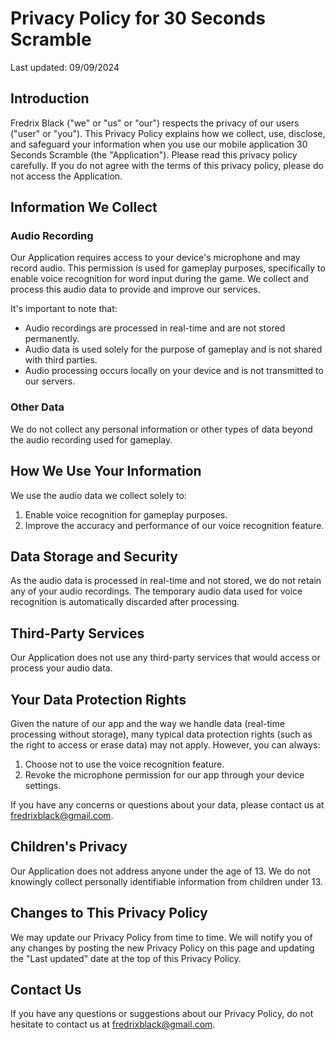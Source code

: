 # Privacy Policy for 30 Seconds Scramble

Last updated: 09/09/2024
## Introduction

Fredrix Black ("we" or "us" or "our") respects the privacy of our users ("user" or "you"). This Privacy Policy explains how we collect, use, disclose, and safeguard your information when you use our mobile application 30 Seconds Scramble (the "Application"). Please read this privacy policy carefully. If you do not agree with the terms of this privacy policy, please do not access the Application.

## Information We Collect

### Audio Recording

Our Application requires access to your device's microphone and may record audio. This permission is used for gameplay purposes, specifically to enable voice recognition for word input during the game. We collect and process this audio data to provide and improve our services.

It's important to note that:
- Audio recordings are processed in real-time and are not stored permanently.
- Audio data is used solely for the purpose of gameplay and is not shared with third parties.
- Audio processing occurs locally on your device and is not transmitted to our servers.

### Other Data

We do not collect any personal information or other types of data beyond the audio recording used for gameplay.

## How We Use Your Information

We use the audio data we collect solely to:

1. Enable voice recognition for gameplay purposes.
2. Improve the accuracy and performance of our voice recognition feature.

## Data Storage and Security

As the audio data is processed in real-time and not stored, we do not retain any of your audio recordings. The temporary audio data used for voice recognition is automatically discarded after processing.

## Third-Party Services

Our Application does not use any third-party services that would access or process your audio data.

## Your Data Protection Rights

Given the nature of our app and the way we handle data (real-time processing without storage), many typical data protection rights (such as the right to access or erase data) may not apply. However, you can always:

1. Choose not to use the voice recognition feature.
2. Revoke the microphone permission for our app through your device settings.

If you have any concerns or questions about your data, please contact us at fredrixblack@gmail.com.

## Children's Privacy

Our Application does not address anyone under the age of 13. We do not knowingly collect personally identifiable information from children under 13.

## Changes to This Privacy Policy

We may update our Privacy Policy from time to time. We will notify you of any changes by posting the new Privacy Policy on this page and updating the "Last updated" date at the top of this Privacy Policy.

## Contact Us

If you have any questions or suggestions about our Privacy Policy, do not hesitate to contact us at fredrixblack@gmail.com.
